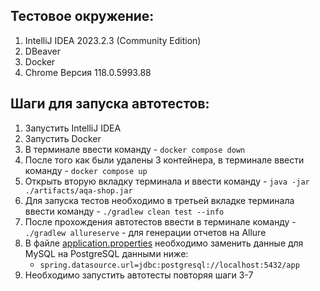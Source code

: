 ## Тестовое окружение:

1. IntelliJ IDEA 2023.2.3 (Community Edition)
2. DBeaver 
3. Docker
4. Chrome Версия 118.0.5993.88

## Шаги для запуска автотестов:
1. Запустить IntelliJ IDEA
2. Запустить Docker 
3. В терминале ввести команду - `docker compose down` 
4. После того как были удалены 3 контейнера, в терминале ввести команду - `docker compose up`
5. Открыть вторую вкладку терминала и ввести команду - `java -jar ./artifacts/aqa-shop.jar`
6. Для запуска тестов необходимо в третьей вкладке терминала ввести команду - `./gradlew clean test --info`
7. После прохождения автотестов ввести в терминале команду - `./gradlew allureserve` - для генерации отчетов на Allure 
8. В файле [application.properties](application.properties) необходимо заменить данные для MySQL на PostgreSQL данными ниже:
   - `spring.datasource.url=jdbc:postgresql://localhost:5432/app`
9. Необходимо запустить автотесты повторяя шаги 3-7